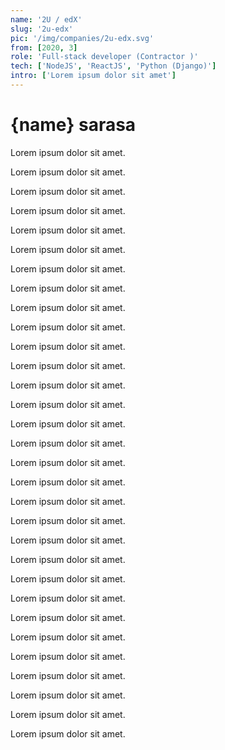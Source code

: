 ```yaml
---
name: '2U / edX'
slug: '2u-edx'
pic: '/img/companies/2u-edx.svg'
from: [2020, 3]
role: 'Full-stack developer (Contractor )'
tech: ['NodeJS', 'ReactJS', 'Python (Django)']
intro: ['Lorem ipsum dolor sit amet']
---
```


# {name} sarasa

Lorem ipsum dolor sit amet.

Lorem ipsum dolor sit amet.

Lorem ipsum dolor sit amet.

Lorem ipsum dolor sit amet.

Lorem ipsum dolor sit amet.

Lorem ipsum dolor sit amet.

Lorem ipsum dolor sit amet.

Lorem ipsum dolor sit amet.

Lorem ipsum dolor sit amet.

Lorem ipsum dolor sit amet.

Lorem ipsum dolor sit amet.

Lorem ipsum dolor sit amet.

Lorem ipsum dolor sit amet.

Lorem ipsum dolor sit amet.

Lorem ipsum dolor sit amet.

Lorem ipsum dolor sit amet.

Lorem ipsum dolor sit amet.

Lorem ipsum dolor sit amet.

Lorem ipsum dolor sit amet.

Lorem ipsum dolor sit amet.

Lorem ipsum dolor sit amet.

Lorem ipsum dolor sit amet.

Lorem ipsum dolor sit amet.

Lorem ipsum dolor sit amet.

Lorem ipsum dolor sit amet.

Lorem ipsum dolor sit amet.

Lorem ipsum dolor sit amet.

Lorem ipsum dolor sit amet.

Lorem ipsum dolor sit amet.

Lorem ipsum dolor sit amet.

Lorem ipsum dolor sit amet.
